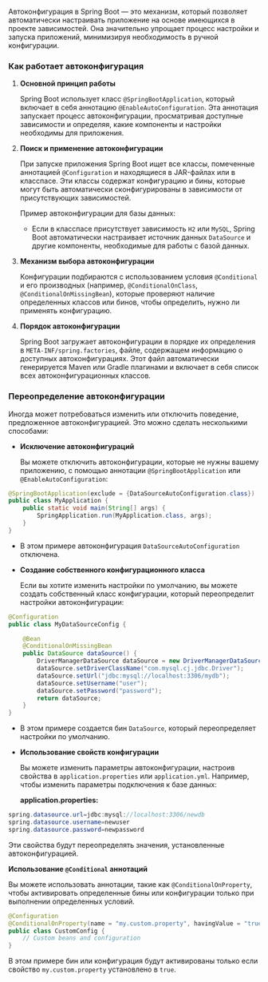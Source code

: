 Автоконфигурация в Spring Boot — это механизм, который позволяет автоматически настраивать приложение на основе имеющихся в проекте зависимостей. Она значительно упрощает процесс настройки и запуска приложений, минимизируя необходимость в ручной конфигурации.

### **Как работает автоконфигурация**

1. **Основной принцип работы**
    
    Spring Boot использует класс `@SpringBootApplication`, который включает в себя аннотацию `@EnableAutoConfiguration`. Эта аннотация запускает процесс автоконфигурации, просматривая доступные зависимости и определяя, какие компоненты и настройки необходимы для приложения.
    
2. **Поиск и применение автоконфигурации**
    
    При запуске приложения Spring Boot ищет все классы, помеченные аннотацией `@Configuration` и находящиеся в JAR-файлах или в класспасе. Эти классы содержат конфигурацию и бины, которые могут быть автоматически сконфигурированы в зависимости от присутствующих зависимостей.
    
    Пример автоконфигурации для базы данных:
    
    - Если в класспасе присутствует зависимость `H2` или `MySQL`, Spring Boot автоматически настраивает источник данных `DataSource` и другие компоненты, необходимые для работы с базой данных.
3. **Механизм выбора автоконфигурации**
    
    Конфигурации подбираются с использованием условия `@Conditional` и его производных (например, `@ConditionalOnClass`, `@ConditionalOnMissingBean`), которые проверяют наличие определенных классов или бинов, чтобы определить, нужно ли применять конфигурацию.
    
4. **Порядок автоконфигурации**
    
    Spring Boot загружает автоконфигурации в порядке их определения в `META-INF/spring.factories`, файле, содержащем информацию о доступных автоконфигурациях. Этот файл автоматически генерируется Maven или Gradle плагинами и включает в себя список всех автоконфигурационных классов.
    

### **Переопределение автоконфигурации**

Иногда может потребоваться изменить или отключить поведение, предложенное автоконфигурацией. Это можно сделать несколькими способами:

- **Исключение автоконфигураций**
    
    Вы можете отключить автоконфигурации, которые не нужны вашему приложению, с помощью аннотации `@SpringBootApplication` или `@EnableAutoConfiguration`:

```java
@SpringBootApplication(exclude = {DataSourceAutoConfiguration.class})
public class MyApplication {
    public static void main(String[] args) {
        SpringApplication.run(MyApplication.class, args);
    }
}
```

- В этом примере автоконфигурация `DataSourceAutoConfiguration` отключена.
    
- **Создание собственного конфигурационного класса**
    
    Если вы хотите изменить настройки по умолчанию, вы можете создать собственный класс конфигурации, который переопределит настройки автоконфигурации:

```java
@Configuration
public class MyDataSourceConfig {

    @Bean
    @ConditionalOnMissingBean
    public DataSource dataSource() {
        DriverManagerDataSource dataSource = new DriverManagerDataSource();
        dataSource.setDriverClassName("com.mysql.cj.jdbc.Driver");
        dataSource.setUrl("jdbc:mysql://localhost:3306/mydb");
        dataSource.setUsername("user");
        dataSource.setPassword("password");
        return dataSource;
    }
}
```

- В этом примере создается бин `DataSource`, который переопределяет настройки по умолчанию.
    
- **Использование свойств конфигурации**
    
    Вы можете изменить параметры автоконфигурации, настроив свойства в `application.properties` или `application.yml`. Например, чтобы изменить параметры подключения к базе данных:
    
    **application.properties:**

```java
spring.datasource.url=jdbc:mysql://localhost:3306/newdb
spring.datasource.username=newuser
spring.datasource.password=newpassword
```

Эти свойства будут переопределять значения, установленные автоконфигурацией.

**Использование `@Conditional` аннотаций**

Вы можете использовать аннотации, такие как `@ConditionalOnProperty`, чтобы активировать определенные бины или конфигурации только при выполнении определенных условий.

```java
@Configuration
@ConditionalOnProperty(name = "my.custom.property", havingValue = "true")
public class CustomConfig {
    // Custom beans and configuration
}
```

В этом примере бин или конфигурация будут активированы только если свойство `my.custom.property` установлено в `true`.




